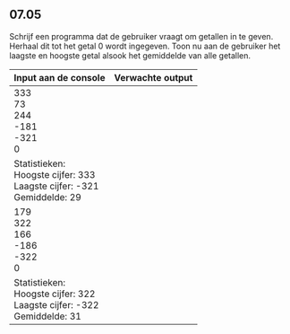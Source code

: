 ## 07.05
Schrijf een programma dat de gebruiker vraagt om getallen in te geven. Herhaal dit tot het getal 0 wordt ingegeven. Toon nu aan de gebruiker het laagste en hoogste getal alsook het gemiddelde van alle getallen.

| Input aan de console | Verwachte output |
|----------------------|------------------|
| 333<br>73<br>244<br>-181<br>-321<br>0<br>
 | Statistieken:<br>Hoogste cijfer: 333<br>Laagste cijfer: -321<br>Gemiddelde: 29 |
| 179<br>322<br>166<br>-186<br>-322<br>0<br>
 | Statistieken:<br>Hoogste cijfer: 322<br>Laagste cijfer: -322<br>Gemiddelde: 31 |